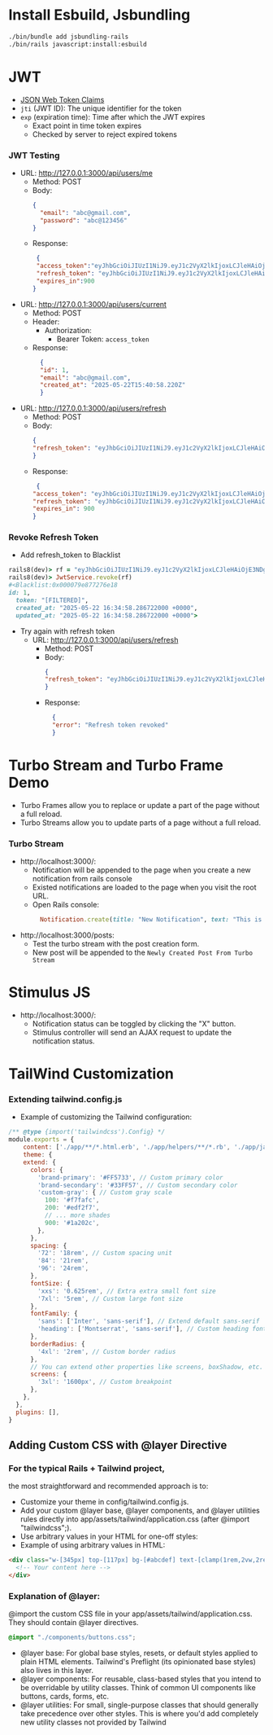 # Install Esbuild, Jsbundling
```bash
./bin/bundle add jsbundling-rails
./bin/rails javascript:install:esbuild
```

# JWT
- [JSON Web Token Claims](https://auth0.com/docs/secure/tokens/json-web-tokens/json-web-token-claims)
- `jti` (JWT ID): The unique identifier for the token
- `exp` (expiration time): Time after which the JWT expires
  - Exact point in time token expires
  - Checked by server to reject expired tokens
### JWT Testing
  - URL: http://127.0.0.1:3000/api/users/me
    - Method: POST
    - Body: 
      ```json 
      {
        "email": "abc@gmail.com",
        "password": "abc@123456"
      }
      ```
    - Response:
      ```json
       {
       "access_token":"eyJhbGciOiJIUzI1NiJ9.eyJ1c2VyX2lkIjoxLCJleHAiOjE3NDc5MzAzODgsImp0aSI6IjIyN2M2NDFiLTA0NjMtNGQwZS05MmRlLTYxNzFiMzY5MjhmMyJ9.yoKwEif_-EJpuA-wrFqFD19CXybk_SuaATpy_sY367U",
       "refresh_token": "eyJhbGciOiJIUzI1NiJ9.eyJ1c2VyX2lkIjoxLCJleHAiOjE3NDg1MzQzNTEsImp0aSI6ImVkN2RmMTU3LTdkYjctNGYyOS04NjAyLTJjMDFlNDYyNDk1NyJ9.S-hBI1KWsrsrrTkJcy4AumRa7_gwqxyod59AepKdDtI",
       "expires_in":900
      }
      ```
- URL: http://127.0.0.1:3000/api/users/current
    - Method: POST
    - Header:
      - Authorization:
        - Bearer Token: `access_token`
    - Response:
      ```json
        {
        "id": 1,
        "email": "abc@gmail.com",
        "created_at": "2025-05-22T15:40:58.220Z"
        }
      ```
- URL: http://127.0.0.1:3000/api/users/refresh
  - Method: POST
  - Body:
    ```json 
    {
    "refresh_token": "eyJhbGciOiJIUzI1NiJ9.eyJ1c2VyX2lkIjoxLCJleHAiOjE3NDg1MzQzNTEsImp0aSI6ImVkN2RmMTU3LTdkYjctNGYyOS04NjAyLTJjMDFlNDYyNDk1NyJ9.S-hBI1KWsrsrrTkJcy4AumRa7_gwqxyod59AepKdDtI",
    }
    ```
  - Response:
    ```json
     {
    "access_token": "eyJhbGciOiJIUzI1NiJ9.eyJ1c2VyX2lkIjoxLCJleHAiOjE3NDc5MzA3MTUsImp0aSI6IjBkYTIwYjFhLTk5ZmItNDVjOS05ZDcxLTllMmNiNzgxMGIyYyJ9.aW4M73X59WF9I1YCzXj5Qm_0VxS0dN_bYikN47opL34",
    "refresh_token": "eyJhbGciOiJIUzI1NiJ9.eyJ1c2VyX2lkIjoxLCJleHAiOjE3NDg1MzQ2MTUsImp0aSI6IjQxOTk1ZWExLTZhNjctNDU5Ny05MGY0LWNlMGJkOTQ0OGMyMCJ9.Rpk7HuVJ64inHW9sNrA8LEpL8f0zf4fZAZtSdiSU2TU",
    "expires_in": 900
    }
    ```

### Revoke Refresh Token
- Add refresh_token to Blacklist
```ruby
rails8(dev)> rf = "eyJhbGciOiJIUzI1NiJ9.eyJ1c2VyX2lkIjoxLCJleHAiOjE3NDg1MzQzNTEsImp0aSI6ImVkN2RmMTU3LTdkYjctNGYyOS04NjAyLTJjMDFlNDYyNDk1NyJ9.S-hBI1KWsrsrrTkJcy4AumRa7_gwqxyod59AepKdDtI"
rails8(dev)> JwtService.revoke(rf)
#<Blacklist:0x000079e877276e18
id: 1,
  token: "[FILTERED]",
  created_at: "2025-05-22 16:34:58.286722000 +0000",
  updated_at: "2025-05-22 16:34:58.286722000 +0000">

```
- Try again with refresh token
  - URL: http://127.0.0.1:3000/api/users/refresh
      - Method: POST
      - Body:
        ```json 
        {
        "refresh_token": "eyJhbGciOiJIUzI1NiJ9.eyJ1c2VyX2lkIjoxLCJleHAiOjE3NDg1MzQzNTEsImp0aSI6ImVkN2RmMTU3LTdkYjctNGYyOS04NjAyLTJjMDFlNDYyNDk1NyJ9.S-hBI1KWsrsrrTkJcy4AumRa7_gwqxyod59AepKdDtI",
        }
        ```
      - Response:
        ```json
          {
          "error": "Refresh token revoked"
          }
        ```
# Turbo Stream and Turbo Frame Demo
- Turbo Frames allow you to replace or update a part of the page without a full reload.
- Turbo Streams allow you to update parts of a page without a full reload.
### Turbo Stream
- http://localhost:3000/:
  - Notification will be appended to the page when you create a new notification from rails console
  - Existed notifications are loaded to the page when you visit the root URL.
  - Open Rails console:
    ```ruby
      Notification.create(title: "New Notification", text: "This is a new notification created from the console.")
    ```
- http://localhost:3000/posts:
  - Test the turbo stream with the post creation form.
  - New post will be appended to the `Newly Created Post From Turbo Stream`

# Stimulus JS
- http://localhost:3000/:
  - Notification status can be toggled by clicking the "X" button.
  - Stimulus controller will send an AJAX request to update the notification status.

# TailWind Customization
### Extending tailwind.config.js
- Example of customizing the Tailwind configuration:
```javascript
/** @type {import('tailwindcss').Config} */
module.exports = {
    content: ['./app/**/*.html.erb', './app/helpers/**/*.rb', './app/javascript/**/*.{js,jsx}'],
    theme: {
    extend: {
      colors: {
        'brand-primary': '#FF5733', // Custom primary color
        'brand-secondary': '#33FF57', // Custom secondary color
        'custom-gray': { // Custom gray scale
          100: '#f7fafc',
          200: '#edf2f7',
          // ... more shades
          900: '#1a202c',
        },
      },
      spacing: {
        '72': '18rem', // Custom spacing unit
        '84': '21rem',
        '96': '24rem',
      },
      fontSize: {
        'xxs': '0.625rem', // Extra extra small font size
        '7xl': '5rem', // Custom large font size
      },
      fontFamily: {
        'sans': ['Inter', 'sans-serif'], // Extend default sans-serif
        'heading': ['Montserrat', 'sans-serif'], // Custom heading font
      },
      borderRadius: {
        '4xl': '2rem', // Custom border radius
      },
      // You can extend other properties like screens, boxShadow, etc.
      screens: {
        '3xl': '1600px', // Custom breakpoint
      },
    },
  },
  plugins: [],
}
```
## Adding Custom CSS with @layer Directive
### For the typical Rails + Tailwind project,
the most straightforward and recommended approach is to:
- Customize your theme in config/tailwind.config.js.
- Add your custom @layer base, @layer components, and @layer utilities rules directly into app/assets/tailwind/application.css (after @import "tailwindcss";).
- Use arbitrary values in your HTML for one-off styles:
- Example of using arbitrary values in HTML:
```html
<div class="w-[345px] top-[117px] bg-[#abcdef] text-[clamp(1rem,2vw,2rem)] grid grid-cols-[1fr_200px_1fr] [mask-type:luminance]">
  <!-- Your content here -->    
</div>
```

### Explanation of @layer:
@import the custom CSS file in your app/assets/tailwind/application.css. They should contain @layer directives.

```css
@import "./components/buttons.css";
```
- @layer base: For global base styles, resets, or default styles applied to plain HTML elements. Tailwind's Preflight (its opinionated base styles) also lives in this layer.
- @layer components: For reusable, class-based styles that you intend to be overridable by utility classes. Think of common UI components like buttons, cards, forms, etc.
- @layer utilities: For small, single-purpose classes that should generally take precedence over other styles. This is where you'd add completely new utility classes not provided by Tailwind
